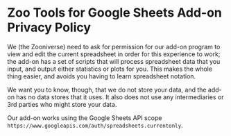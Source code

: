 # Zoo Tools for Google Sheets Add-on Privacy Policy

We (the Zooniverse) need to ask for permission for our add-on program to view and edit the current spreadsheet in order for this experience to work; the add-on has a set of scripts that will process spreadsheet data that you input, and output either statistics or plots for you. This makes the whole thing easier, and avoids you having to learn spreadsheet notation.

We want you to know, though, that we do not store your data, and the add-on has no data stores that it uses. It also does not use any intermediaries or 3rd parties who might store your data.

Our add-on works using the Google Sheets API scope `https://www.googleapis.com/auth/spreadsheets.currentonly`.
